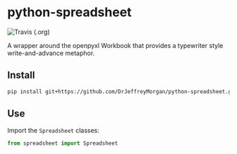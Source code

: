 # python-spreadsheet

![Travis (.org)](https://img.shields.io/travis/DrJeffreyMorgan/python-spreadsheet.svg)

A wrapper around the openpyxl Workbook that provides a typewriter style write-and-advance metaphor.

## Install

```bash
pip install git+https://github.com/DrJeffreyMorgan/python-spreadsheet.git
```

## Use

Import the ```Spreadsheet``` classes:

```python
from spreadsheet import Spreadsheet
```
